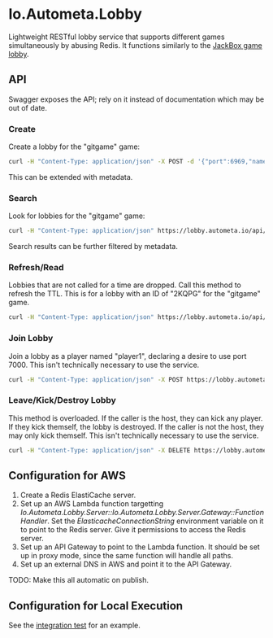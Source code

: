 # Io.Autometa.Lobby

Lightweight RESTful lobby service that supports different games simultaneously by abusing Redis. It functions similarly to the [JackBox game lobby](https://jackbox.tv/).

## API

Swagger exposes the API; rely on it instead of documentation which may be out of date.

### Create

Create a lobby for the "gitgame" game:

```bash
curl -H "Content-Type: application/json" -X POST -d '{"port":6969,"name":"host nickname","hidden":false,"meta":{}}' https://lobby.autometa.io/api/gitgame
```

This can be extended with metadata.

### Search

Look for lobbies for the "gitgame" game:

```bash
curl -H "Content-Type: application/json" https://lobby.autometa.io/api/gitgame
```

Search results can be further filtered by metadata.

### Refresh/Read

Lobbies that are not called for a time are dropped. Call this method to refresh the TTL.
This is for a lobby with an ID of "2KQPG" for the "gitgame" game.

```bash
curl -H "Content-Type: application/json" https://lobby.autometa.io/api/gitgame/2KQPG
```

### Join Lobby

Join a lobby as a player named "player1", declaring a desire to use port 7000. This isn't technically necessary to use the service.

```bash
curl -H "Content-Type: application/json" -X POST https://lobby.autometa.io/api/gitgame/2KQPG/player1?port=7000
```

### Leave/Kick/Destroy Lobby

This method is overloaded. If the caller is the host, they can kick any player. If they kick themself, the lobby is destroyed. If the caller is not the host, they may only kick themself. This isn't technically necessary to use the service.

```bash
curl -H "Content-Type: application/json" -X DELETE https://lobby.autometa.io/api/gitgame/2KQPG/player1
```

## Configuration for AWS

1. Create a Redis ElastiCache server.
2. Set up an AWS Lambda function targetting *Io.Autometa.Lobby.Server::Io.Autometa.Lobby.Server.Gateway::FunctionHandler*. Set the *ElasticacheConnectionString* environment variable on it to point to the Redis server. Give it permissions to access the Redis server.
3. Set up an API Gateway to point to the Lambda function. It should be set up in proxy mode, since the same function will handle all paths.
4. Set up an external DNS in AWS and point it to the API Gateway.

TODO: Make this all automatic on publish.

## Configuration for Local Execution

See the [integration test](./.vscode/runTest.sh) for an example.
